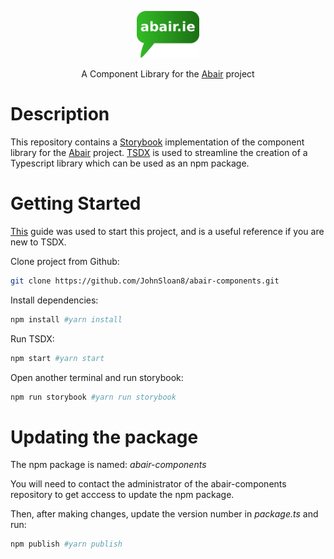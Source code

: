 <p align="center">
<a href="https://abair.ie/" target="_blank" rel="noreferrer">
 <img width="100px" src="./public/assets/abair-logo-old.png" title="Abair Website">
</a>
</p>

<p align="center">A Component Library for the <a href="abair.ie">Abair</a> project</p>

# Description

This repository contains a [Storybook](https://storybook.js.org/) implementation of the component library for the [Abair](https://abair.ie) project. [TSDX](https://tsdx.io/) is used to streamline the creation of a Typescript library which can be used as an npm package.

# Getting Started

[This](https://medium.com/fedbites/getting-started-with-tsdx-and-storybook-8b2b27e8d549) guide was used to start this project, and is a useful reference if you are new to TSDX.

Clone project from Github:

```bash
git clone https://github.com/JohnSloan8/abair-components.git
```

Install dependencies:

```bash
npm install #yarn install
```

Run TSDX:

```bash
npm start #yarn start
```

Open another terminal and run storybook:

```bash
npm run storybook #yarn run storybook
```

# Updating the package

The npm package is named: _abair-components_

You will need to contact the administrator of the abair-components repository to get acccess to update the npm package.

Then, after making changes, update the version number in _package.ts_ and run:

```bash
npm publish #yarn publish
```

